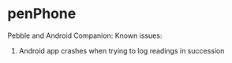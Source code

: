 # penPhone

Pebble and Android Companion:
Known issues:
1. Android app crashes when trying to log readings in succession
